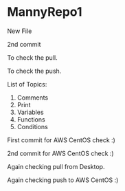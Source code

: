 # MannyRepo1

New File

2nd commit

To check the pull.

To check the push.

List of Topics:
1. Comments
2. Print
3. Variables
4. Functions
5. Conditions

First commit for AWS CentOS check :)

2nd commit for AWS CentOS check :)

Again checking pull from Desktop.

Again checking push to AWS CentOS :)
